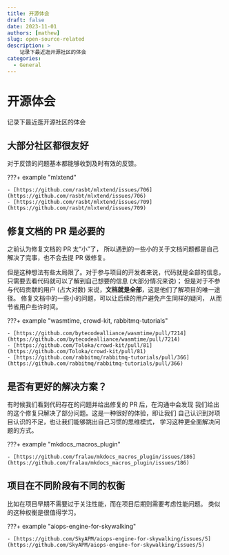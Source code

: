 ```yaml
---
title: 开源体会
draft: false
date: 2023-11-01
authors: [mathew]
slug: open-source-related
description: >
    记录下最近逛开源社区的体会
categories:
  - General
---
```



# 开源体会

记录下最近逛开源社区的体会

<!-- more -->

## 大部分社区都很友好
对于反馈的问题基本都能够收到及时有效的反馈。

???+ example "mlxtend"

    - [https://github.com/rasbt/mlxtend/issues/706](https://github.com/rasbt/mlxtend/issues/706)
    - [https://github.com/rasbt/mlxtend/issues/709](https://github.com/rasbt/mlxtend/issues/709)


## 修复文档的 PR 是必要的
之前认为修复文档的 PR 太“小”了，
所以遇到的一些小的关于文档问题都是自己解决了完事，也不会去提 PR 做修复。

但是这种想法有些太局限了。对于参与项目的开发者来说，代码就是全部的信息，
只需要去看代码就可以了解到自己想要的信息 (大部分情况来说)；
但是对于不参与代码贡献的用户 (占大对数) 来说，**文档就是全部**，这是他们了解项目的唯一途径。
修复文档中的一些小的问题，可以让后续的用户避免产生同样的疑问，
从而节省用户些许时间。

???+ example "wasmtime, crowd-kit, rabbitmq-tutorials"

    - [https://github.com/bytecodealliance/wasmtime/pull/7214](https://github.com/bytecodealliance/wasmtime/pull/7214)
    - [https://github.com/Toloka/crowd-kit/pull/81](https://github.com/Toloka/crowd-kit/pull/81)
    - [https://github.com/rabbitmq/rabbitmq-tutorials/pull/366](https://github.com/rabbitmq/rabbitmq-tutorials/pull/366)

## 是否有更好的解决方案？
有时候我们看到代码存在的问题并给出修复的 PR 后，在沟通中会发现
我们给出的这个修复只解决了部分问题。这是一种很好的体验，即让我们
自己认识到对项目认识的不足，也让我们能够跳出自己习惯的思维模式，
学习这种更全面解决问题的方式。

???+ example "mkdocs_macros_plugin"

    - [https://github.com/fralau/mkdocs_macros_plugin/issues/186](https://github.com/fralau/mkdocs_macros_plugin/issues/186)

## 项目在不同阶段有不同的权衡
比如在项目早期不需要过于关注性能，而在项目后期则需要考虑性能问题。
类似的这种权衡是很值得学习。

???+ example "aiops-engine-for-skywalking"

    - [https://github.com/SkyAPM/aiops-engine-for-skywalking/issues/5](https://github.com/SkyAPM/aiops-engine-for-skywalking/issues/5)
